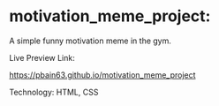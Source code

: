 # motivation_meme_project:
A simple funny motivation meme in the gym.

Live Preview Link:

https://pbain63.github.io/motivation_meme_project



Technology: HTML, CSS

